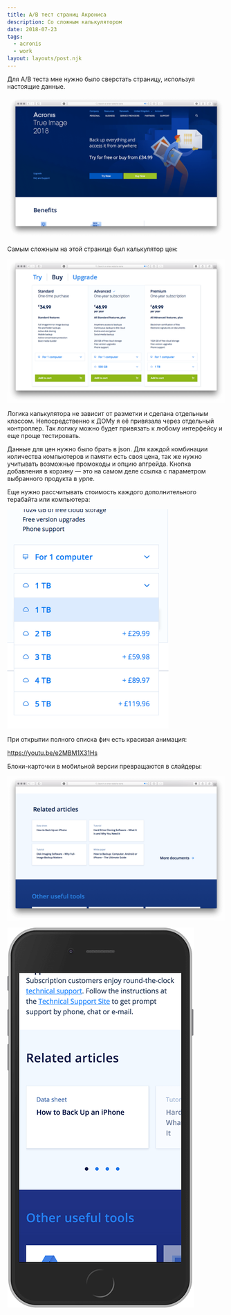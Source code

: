 ```yaml
---
title: A/B тест страниц Акрониса
description: Со сложным калькулятором
date: 2018-07-23
tags:
  - acronis
  - work
layout: layouts/post.njk
---
```

Для A/B теста мне нужно было сверстать страницу, используя настоящие данные.

[![Скриншот страницы продукта Acronis True Image](./images/ab-0.png)](/test/acronis/en-gb/personal/computer-backup/)

Самым сложным на этой странице был калькулятор цен:

![Скриншот калькулятора](./images/ab-1.png)

Логика калькулятора не зависит от разметки и сделана отдельным классом. Непосредственно к ДОМу я её привязала через отдельный контроллер. Так логику можно будет привязать к любому интерфейсу и еще проще тестировать.

Данные для цен нужно было брать в json. Для каждой комбинации количества компьютеров и памяти есть своя цена, так же нужно учитывать возможные промокоды и опцию апгрейда. Кнопка добавления в корзину — это на самом деле ссылка с параметром выбранного продукта в урле.

Еще нужно рассчитывать стоимость каждого дополнительного терабайта или компьютера:

![Скриншот дополнительных опций](./images/ab-2.png)

При открытии полного списка фич есть красивая анимация:

https://youtu.be/e2MBM1X31Hs

Блоки-карточки в мобильной версии превращаются в слайдеры:

![Скриншот десктопной версии карточек](./images/ab-3.png)

![Скриншот мобильной версии карточек](./images/ab-4.png)
